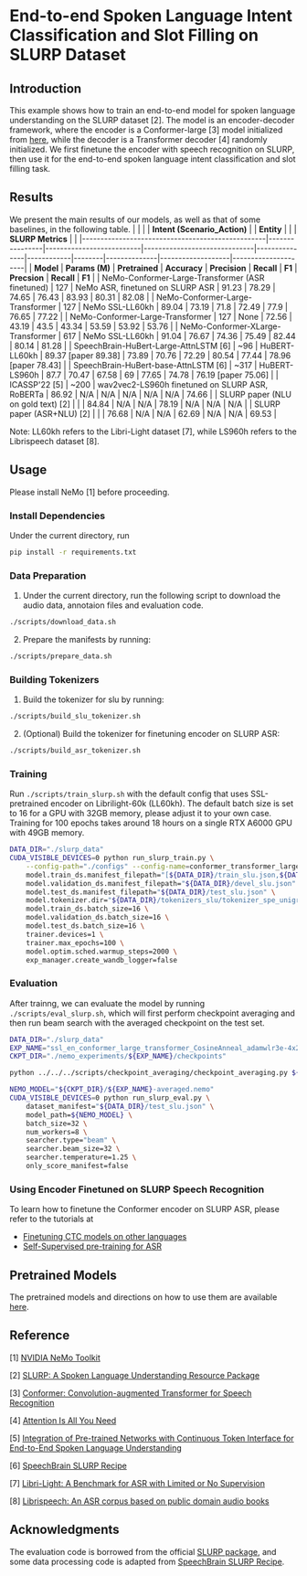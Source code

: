 # End-to-end Spoken Language Intent Classification and Slot Filling on SLURP Dataset

## Introduction
This example shows how to train an end-to-end model for spoken language understanding on the SLURP dataset [2]. The model is an encoder-decoder framework, where the encoder is a Conformer-large [3] model initialized from [here](https://ngc.nvidia.com/models/nvidia:nemo:stt_en_conformer_ctc_large), while the decoder is a Transformer decoder [4] randomly initialized. We first finetune the encoder with speech recognition on SLURP, then use it for the end-to-end spoken language intent classification and slot filling task.

## Results

We present the main results of our models, as well as that of some baselines, in the following table.
|                                                  |                |                          | **Intent (Scenario_Action)** |               | **Entity** |        |              | **SLURP Metrics** |                     |
|--------------------------------------------------|----------------|--------------------------|------------------------------|---------------|------------|--------|--------------|-------------------|---------------------|
|                     **Model**                    | **Params (M)** |      **Pretrained**      |         **Accuracy**         | **Precision** | **Recall** | **F1** | **Precsion** |     **Recall**    |        **F1**       |
| NeMo-Conformer-Large-Transformer (ASR finetuned) | 127            | NeMo ASR, finetuned on SLURP ASR         |                        91.23 |         78.29 |      74.65 |  76.43 |        83.93 |             80.31 |               82.08 |
| NeMo-Conformer-Large-Transformer                 | 127            | NeMo SSL-LL60kh          |                        89.04 |         73.19 |       71.8 |  72.49 |         77.9 |             76.65 |               77.22 |
| NeMo-Conformer-Large-Transformer                 | 127            | None                     |                        72.56 |         43.19 |       43.5 |  43.34 |        53.59 |             53.92 |               53.76 |
| NeMo-Conformer-XLarge-Transformer                | 617            | NeMo SSL-LL60kh          |                        91.04 |         76.67 |      74.36 |  75.49 |        82.44 |             80.14 |               81.28 |
| SpeechBrain-HuBert-Large-AttnLSTM [6]            | ~96            | HuBERT-LL60kh            |          89.37 [paper 89.38] |         73.89 |      70.76 |  72.29 |        80.54 |             77.44 | 78.96 [paper 78.43] |
| SpeechBrain-HuBert-base-AttnLSTM  [6]            | ~317           | HuBERT-LS960h            |                         87.7 |         70.47 |      67.58 |     69 |        77.65 |             74.78 | 76.19 [paper 75.06] |
| ICASSP'22 [5]                                    | ~200           | wav2vec2-LS960h finetuned on SLURP ASR, RoBERTa |                        86.92 |           N/A |        N/A |    N/A |          N/A |               N/A |               74.66 |
| SLURP paper (NLU on gold text) [2]               |                |                          |                        84.84 |           N/A |        N/A |  78.19 |          N/A |               N/A |                 N/A |
| SLURP paper (ASR+NLU) [2]                        |                |                          |                        76.68 |           N/A |        N/A |  62.69 |          N/A |               N/A |               69.53 |

Note: LL60kh refers to the Libri-Light dataset [7], while LS960h refers to the Librispeech dataset [8].  

## Usage
Please install NeMo [1] before proceeding.

### Install Dependencies
Under the current directory, run
```bash
pip install -r requirements.txt
```

### Data Preparation
1. Under the current directory, run the following script to download the audio data, annotaion files and evaluation code.
```bash
./scripts/download_data.sh
```


2. Prepare the manifests by running: 
```bash
./scripts/prepare_data.sh
```

### Building Tokenizers
1. Build the tokenizer for slu by running:
```bash
./scripts/build_slu_tokenizer.sh
```

2. (Optional) Build the tokenizer for finetuning encoder on SLURP ASR:
```bash
./scripts/build_asr_tokenizer.sh
```



### Training
Run `./scripts/train_slurp.sh` with the default config that uses SSL-pretrained encoder on Librilight-60k (LL60kh). The default batch size is set to 16 for a GPU with 32GB memory, please adjust it to your own case. Training for 100 epochs takes around 18 hours on a single RTX A6000 GPU with 49GB memory.

```bash
DATA_DIR="./slurp_data"
CUDA_VISIBLE_DEVICES=0 python run_slurp_train.py \
    --config-path="./configs" --config-name=conformer_transformer_large_bpe \
    model.train_ds.manifest_filepath="[${DATA_DIR}/train_slu.json,${DATA_DIR}/train_synthetic_slu.json]" \
    model.validation_ds.manifest_filepath="${DATA_DIR}/devel_slu.json" \
    model.test_ds.manifest_filepath="${DATA_DIR}/test_slu.json" \
    model.tokenizer.dir="${DATA_DIR}/tokenizers_slu/tokenizer_spe_unigram_v58_pad_bos_eos" \
    model.train_ds.batch_size=16 \
    model.validation_ds.batch_size=16 \
    model.test_ds.batch_size=16 \
    trainer.devices=1 \
    trainer.max_epochs=100 \
    model.optim.sched.warmup_steps=2000 \
    exp_manager.create_wandb_logger=false
```


### Evaluation
After trainng, we can evaluate the model by running `./scripts/eval_slurp.sh`, which will first perform checkpoint averaging and then run beam search with the averaged checkpoint on the test set.
```bash
DATA_DIR="./slurp_data"
EXP_NAME="ssl_en_conformer_large_transformer_CosineAnneal_adamwlr3e-4x2e-4_wd0_dec3_d2048h8"
CKPT_DIR="./nemo_experiments/${EXP_NAME}/checkpoints"

python ../../../scripts/checkpoint_averaging/checkpoint_averaging.py ${CKPT_DIR}

NEMO_MODEL="${CKPT_DIR}/${EXP_NAME}-averaged.nemo"
CUDA_VISIBLE_DEVICES=0 python run_slurp_eval.py \
    dataset_manifest="${DATA_DIR}/test_slu.json" \
    model_path=${NEMO_MODEL} \
    batch_size=32 \
    num_workers=8 \
    searcher.type="beam" \
    searcher.beam_size=32 \
    searcher.temperature=1.25 \
    only_score_manifest=false
```

### Using Encoder Finetuned on SLURP Speech Recognition
To learn how to finetune the Conformer encoder on SLURP ASR, please refer to the tutorials at 
- [Finetuning CTC models on other languages](https://github.com/NVIDIA/NeMo/blob/main/tutorials/asr/ASR_CTC_Language_Finetuning.ipynb)
- [Self-Supervised pre-training for ASR](https://github.com/NVIDIA/NeMo/blob/main/tutorials/asr/Self_Supervised_Pre_Training.ipynb)


## Pretrained Models
The pretrained models and directions on how to use them are available [here](https://ngc.nvidia.com/catalog/models/nvidia:nemo:slu_conformer_transformer_large_slurp).


## Reference
[1] [NVIDIA NeMo Toolkit](https://github.com/NVIDIA/NeMo)

[2] [SLURP: A Spoken Language Understanding Resource Package](https://arxiv.org/abs/2011.13205)

[3] [Conformer: Convolution-augmented Transformer for Speech Recognition](https://arxiv.org/abs/2005.08100)

[4] [Attention Is All You Need](https://arxiv.org/abs/1706.03762?context=cs)

[5] [Integration of Pre-trained Networks with Continuous Token Interface for End-to-End Spoken Language Understanding](https://arxiv.org/abs/2104.07253)

[6] [SpeechBrain SLURP Recipe](https://github.com/speechbrain/speechbrain/tree/develop/recipes/SLURP)

[7] [Libri-Light: A Benchmark for ASR with Limited or No Supervision](https://arxiv.org/abs/1912.07875)

[8] [Librispeech: An ASR corpus based on public domain audio books](https://ieeexplore.ieee.org/document/7178964)

## Acknowledgments

The evaluation code is borrowed from the official [SLURP package](https://github.com/pswietojanski/slurp/tree/master/scripts/evaluation), and some data processing code is adapted from [SpeechBrain SLURP Recipe](https://github.com/speechbrain/speechbrain/tree/develop/recipes/SLURP).